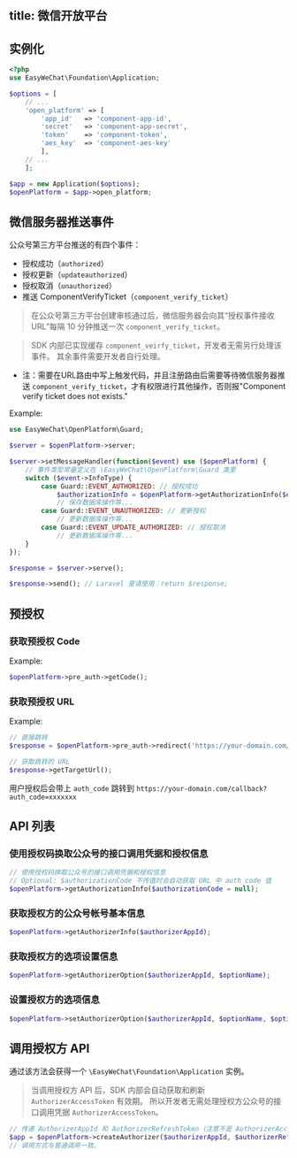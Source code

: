 title: 微信开放平台
---

## 实例化

```php
<?php
use EasyWeChat\Foundation\Application;

$options = [
    // ...
    'open_platform' => [
        'app_id'   => 'component-app-id',
        'secret'   => 'component-app-secret',
        'token'    => 'component-token',
        'aes_key'  => 'component-aes-key'
        ],
    // ...
    ];

$app = new Application($options);
$openPlatform = $app->open_platform;
```

## 微信服务器推送事件

公众号第三方平台推送的有四个事件：

+ 授权成功（`authorized`）
+ 授权更新（`updateauthorized`）
+ 授权取消（`unauthorized`）
+ 推送 ComponentVerifyTicket（`component_verify_ticket`）

> 在公众号第三方平台创建审核通过后，微信服务器会向其“授权事件接收URL”每隔 10 分钟推送一次 `component_verify_ticket`。

> SDK 内部已实现缓存 `component_veirfy_ticket`，开发者无需另行处理该事件。
> 其余事件需要开发者自行处理。

* 注：需要在URL路由中写上触发代码，并且注册路由后需要等待微信服务器推送 `component_verify_ticket`，才有权限进行其他操作，否则报"Component verify ticket does not exists."

Example:

```php
use EasyWeChat\OpenPlatform\Guard;

$server = $openPlatform->server;

$server->setMessageHandler(function($event) use ($openPlatform) {
    // 事件类型常量定义在 \EasyWeChat\OpenPlatform\Guard 类里
    switch ($event->InfoType) {
        case Guard::EVENT_AUTHORIZED: // 授权成功
            $authorizationInfo = $openPlatform->getAuthorizationInfo($event->AuthorizationCode);
            // 保存数据库操作等...
        case Guard::EVENT_UNAUTHORIZED: // 更新授权
            // 更新数据库操作等...
        case Guard::EVENT_UPDATE_AUTHORIZED: // 授权取消
            // 更新数据库操作等...
    }
});

$response = $server->serve();

$response->send(); // Laravel 里请使用：return $response;
```

## 预授权

### 获取预授权 Code

Example:

```php
$openPlatform->pre_auth->getCode();
```

### 获取预授权 URL

Example:

```php
// 直接跳转
$response = $openPlatform->pre_auth->redirect('https://your-domain.com/callback');

// 获取跳转的 URL
$response->getTargetUrl();

```
用户授权后会带上 `auth_code` 跳转到 `https://your-domain.com/callback?auth_code=xxxxxxx`

## API 列表

### 使用授权码换取公众号的接口调用凭据和授权信息

```php
// 使用授权码换取公众号的接口调用凭据和授权信息
// Optional: $authorizationCode 不传值时会自动获取 URL 中 auth_code 值
$openPlatform->getAuthorizationInfo($authorizationCode = null);
```

### 获取授权方的公众号帐号基本信息

```php
$openPlatform->getAuthorizerInfo($authorizerAppId);
```

### 获取授权方的选项设置信息

```php
$openPlatform->getAuthorizerOption($authorizerAppId, $optionName);
```

### 设置授权方的选项信息

```php
$openPlatform->setAuthorizerOption($authorizerAppId, $optionName, $optionValue);
```

## 调用授权方 API

通过该方法会获得一个 `\EasyWeChat\Foundation\Application` 实例。
> 当调用授权方 API 后，SDK 内部会自动获取和刷新 `AuthorizerAccessToken` 有效期。
> 所以开发者无需处理授权方公众号的接口调用凭据 `AuthorizerAccessToken`。
```php
// 传递 AuthorizerAppId 和 AuthorizerRefreshToken（注意不是 AuthorizerAccessToken）即可。
$app = $openPlatform->createAuthorizer($authorizerAppId, $authorizerRefreshToken);
// 调用方式与普通调用一致。
```
